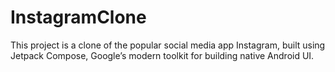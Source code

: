 # InstagramClone
This project is a clone of the popular social media app Instagram, built using Jetpack Compose, Google’s modern toolkit for building native Android UI.
